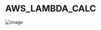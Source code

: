 # AWS_LAMBDA_CALC

![image](https://github.com/dubeyx/AWS_LAMBDA_CALC/assets/94775233/d9e7b083-6820-4a3a-a049-0f202dc61772)
